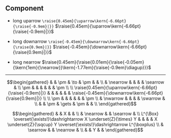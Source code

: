 
## Component

- long uparrow
  `\raise{0.45em}{\uparrow\kern{-6.66pt}{\raise{-0.9em}|}}`
  $\raise{0.45em}{\uparrow\kern{-6.66pt}{\raise{-0.9em}|}}$

- long downarrow
  `\raise{-0.45em}{\downarrow\kern{-6.66pt}{\raise{0.9em}|}}`
  $\raise{-0.45em}{\downarrow\kern{-6.66pt}{\raise{0.9em}|}}$

- long nearrow
  $\raise{0.45em}{\raise{0.01em}{\raise{-0.05em}{\kern{1em}{\nearrow}}\kern{-1.77em}{\raise{-0.9em}\diagup}}}$


---


$$\begin{gathered}
& & \pm & \to & \pm & & \\
& \nearrow & & & & \searrow & \\
\pm & & & & & & \pm \\
\\
\raise{0.45em}{\uparrow\kern{-6.66pt}{\raise{-0.9em}|}} 
& & & & & & 
\raise{-0.45em}{\downarrow\kern{-6.66pt}{\raise{0.9em}|}} \\
\\
\pm & & & & & & \pm \\
& \nwarrow & & & & \swarrow & \\
& & \pm & \gets & \pm & & \\
\end{gathered}$$



$$\begin{gathered}
& & X & & \\
& \nearrow & & \searrow & \\
L^{\Box} \overset{\exists!}\dashrightarrow X \underset{Z}{\times} Y & & & & X \underset{Z}{\sqcup} Y \overset{\exists!}\dashrightarrow L^{\boxplus} \\
& \searrow & & \nearrow & \\
& & Y & &
\end{gathered}$$



